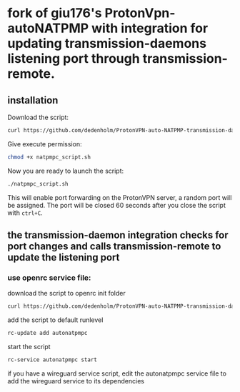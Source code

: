 # fork of giu176's ProtonVpn-autoNATPMP with integration for updating transmission-daemons listening port through transmission-remote.

## installation

Download the script:
 ```sh
curl https://github.com/dedenholm/ProtonVPN-auto-NATPMP-transmission-daemon-integration/blob/main/natpmpc_script_transmission-remote.sh -o natpmpc_script.sh
```
 Give execute permission:
 ```sh
chmod +x natpmpc_script.sh
```
Now you are ready to launch the script:
 ```sh
./natpmpc_script.sh
```
This will enable port forwarding on the ProtonVPN server, a random port will be assigned. The port will be closed 60 seconds after you close the script with `ctrl+C`.

## the transmission-daemon integration checks for port changes and calls transmission-remote to update the listening port


### use openrc service file:

download the script to openrc init folder
```sh 
curl https://github.com/dedenholm/ProtonVPN-auto-NATPMP-transmission-daemon-integration/blob/main/openrc-init-script -o /etc/init.d/autonatpmpc
```
add the script to default runlevel
```sh
rc-update add autonatpmpc
```

start the script 


```sh 
rc-service autonatpmpc start
```

if you have a wireguard service script, edit the autonatpmpc service file to add the wireguard service to its dependencies
